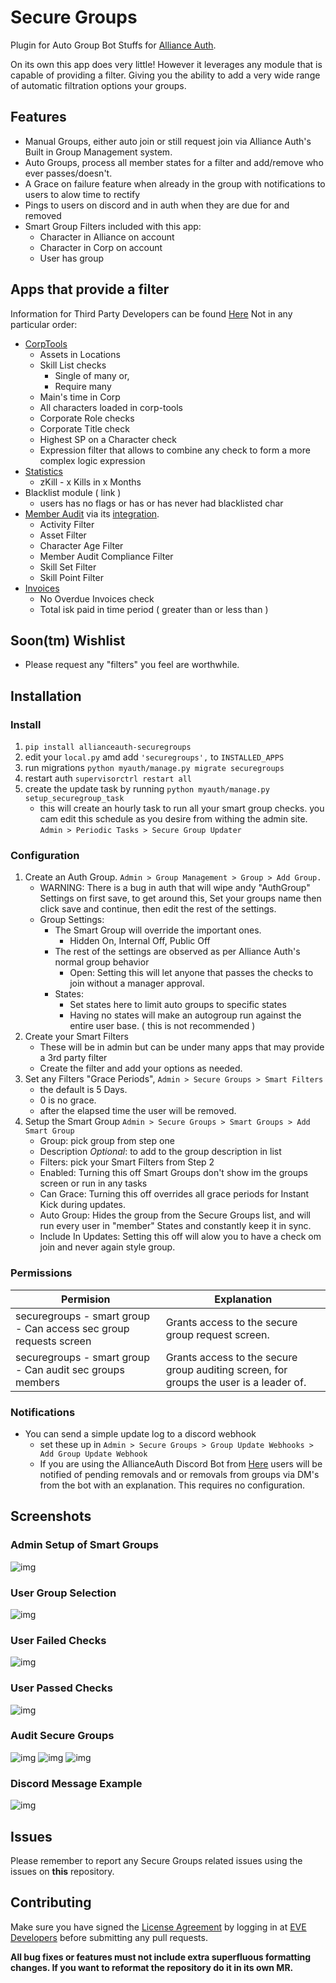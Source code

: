 # Secure Groups

Plugin for Auto Group Bot Stuffs for [Alliance Auth](https://gitlab.com/allianceauth/allianceauth).

On its own this app does very little! However it leverages any module that is capable of providing a filter. Giving you the ability to add a very wide range of automatic filtration options your groups.

## Features

- Manual Groups, either auto join or still request join via Alliance Auth's Built in Group Management system.
- Auto Groups, process all member states for a filter and add/remove who ever passes/doesn't.
- A Grace on failure feature when already in the group with notifications to users to alow time to rectify
- Pings to users on discord and in auth when they are due for and removed
- Smart Group Filters included with this app:
  - Character in Alliance on account
  - Character in Corp on account
  - User has group

## Apps that provide a filter

Information for Third Party Developers can be found [Here](https://github.com/pvyParts/allianceauth-secure-groups/blob/main/THRID_PARTY.md)
Not in any particular order:

- [CorpTools](https://github.com/pvyParts/allianceauth-corp-tools/)
  - Assets in Locations
  - Skill List checks
    - Single of many or,
    - Require many
  - Main's time in Corp
  - All characters loaded in corp-tools
  - Corporate Role checks
  - Corporate Title check
  - Highest SP on a Character check
  - Expression filter that allows to combine any check to form a more complex logic expression
- [Statistics](https://github.com/pvyParts/allianceauth-analitics)
  - zKill - x Kills in x Months
- Blacklist module ( link )
  - users has no flags or has or has never had blacklisted char
- [Member Audit](https://gitlab.com/ErikKalkoken/aa-memberaudit) via its [integration](https://github.com/ppfeufer/aa-ma-securegroups).
  - Activity Filter
  - Asset Filter
  - Character Age Filter
  - Member Audit Compliance Filter
  - Skill Set Filter
  - Skill Point Filter
- [Invoices](https://github.com/Solar-Helix-Independent-Transport/allianceauth-invoice-manager)
  - No Overdue Invoices check
  - Total isk paid in time period ( greater than or less than )

## Soon(tm) Wishlist

- Please request any "filters" you feel are worthwhile.

## Installation

### Install

1. `pip install allianceauth-securegroups`
2. edit your `local.py` amd add `'securegroups',` to `INSTALLED_APPS`
3. run migrations `python myauth/manage.py migrate securegroups`
4. restart auth `supervisorctrl restart all`
5. create the update task by running `python myauth/manage.py setup_securegroup_task`
   - this will create an hourly task to run all your smart group checks. you cam edit this schedule as you desire from withing the admin site. `Admin > Periodic Tasks > Secure Group Updater`

### Configuration

1. Create an Auth Group. `Admin > Group Management > Group > Add Group.`
   - WARNING: There is a bug in auth that will wipe andy "AuthGroup" Settings on first save, to get around this, Set your groups name then click save and continue, then edit the rest of the settings.
   - Group Settings:
     - The Smart Group will override the important ones.
       - Hidden On, Internal Off, Public Off
     - The rest of the settings are observed as per Alliance Auth's normal group behavior
       - Open: Setting this will let anyone that passes the checks to join without a manager approval.
     - States:
       - Set states here to limit auto groups to specific states
       - Having no states will make an autogroup run against the entire user base. ( this is not recommended )
2. Create your Smart Filters
   - These will be in admin but can be under many apps that may provide a 3rd party filter
   - Create the filter and add your options as needed.
3. Set any Filters "Grace Periods", `Admin > Secure Groups > Smart Filters`
   - the default is 5 Days.
   - 0 is no grace.
   - after the elapsed time the user will be removed.
4. Setup the Smart Group `Admin > Secure Groups > Smart Groups > Add Smart Group`
   - Group: pick group from step one
   - Description _Optional_: to add to the group description in list
   - Filters: pick your Smart Filters from Step 2
   - Enabled: Turning this off Smart Groups don't show im the groups screen or run in any tasks
   - Can Grace: Turning this off overrides all grace periods for Instant Kick during updates.
   - Auto Group: Hides the group from the Secure Groups list, and will run every user in "member" States and constantly keep it in sync.
   - Include In Updates: Setting this off will alow you to have a check om join and never again style group.

### Permissions

| Permision                                                         | Explanation                                                                            |
| ----------------------------------------------------------------- | -------------------------------------------------------------------------------------- |
| securegroups - smart group - Can access sec group requests screen | Grants access to the secure group request screen.                                      |
| securegroups - smart group - Can audit sec groups members         | Grants access to the secure group auditing screen, for groups the user is a leader of. |

### Notifications

- You can send a simple update log to a discord webhook
  - set these up in `Admin > Secure Groups > Group Update Webhooks > Add Group Update Webhook`
  - If you are using the AllianceAuth Discord Bot from [Here](https://github.com/Solar-Helix-Independent-Transport/allianceauth-discordbot) users will be notified of pending removals and or removals from groups via DM's from the bot with an explanation. This requires no configuration.

## Screenshots

### Admin Setup of Smart Groups

![img](https://i.imgur.com/WzaI7bN.png)

### User Group Selection

![img](https://i.imgur.com/i4lMpLe.png)

### User Failed Checks

![img](https://i.imgur.com/vpeF3JP.png)

### User Passed Checks

![img](https://i.imgur.com/BiB6SdN.png)

### Audit Secure Groups

![img](https://i.imgur.com/mS11rwA.png)
![img](https://i.imgur.com/mzg7UcM.png)
![img](https://i.imgur.com/fjYut7x.png)

### Discord Message Example

![img](https://i.imgur.com/fxnacZj.png)

## Issues

Please remember to report any Secure Groups related issues using the issues on **this** repository.

## Contributing

Make sure you have signed the [License Agreement](https://developers.eveonline.com/resource/license-agreement) by logging in at [EVE Developers](https://developers.eveonline.com) before submitting any pull requests.

**All bug fixes or features must not include extra superfluous formatting changes. If you want to reformat the repository do it in its own MR.**
